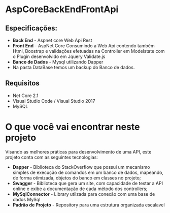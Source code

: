 # AspCoreBackEndFrontApi

## Especificações:

- **Back End** - Aspnet core Web Api Rest
- **Front End** - AspNet Core Consumindo a Web Api contendo também Html, Boostrap e validações efetuadas na Controller em Modelstate com o Plugin desenvolvido em Jquery Validate.js
- **Banco de Dados** -  Mysql utilizando Dapper
- Na pasta DataBase temos um backup do Banco de dados.

## Requisitos

- Net Core 2.1
- Visual Studio Code / Visual Studio 2017
- MySQL

# O que você vai encontrar neste projeto

Visando as melhores práticas para desenvolvimento de uma API, este projeto conta com as seguintes tecnologias:
- **Dapper** - Biblioteca do StackOverflow que possui um mecanismo simples de execução de comandos em um banco de dados, mapeando, de forma otimizada, objetos do banco em classes no projeto;
- **Swagger** - Biblioteca que gera um site, com capacidade de testar a API online e exibe a documentação de cada método dos controllers;
- **MySqlConnector** - Library utilzada para conexão com uma base de dados MySql
- **Padrão de Projeto** - Repository para uma estrutura organizada escalavel
